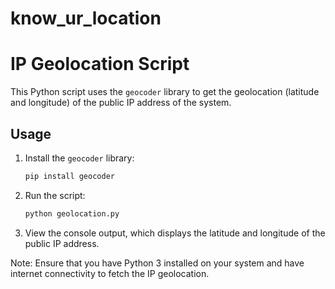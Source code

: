 # know_ur_location

# IP Geolocation Script

This Python script uses the `geocoder` library to get the geolocation (latitude and longitude) of the public IP address of the system.

## Usage

1. Install the `geocoder` library:

    ```bash
    pip install geocoder
    ```

2. Run the script:

    ```bash
    python geolocation.py
    ```

3. View the console output, which displays the latitude and longitude of the public IP address.

Note: Ensure that you have Python 3 installed on your system and have internet connectivity to fetch the IP geolocation.
